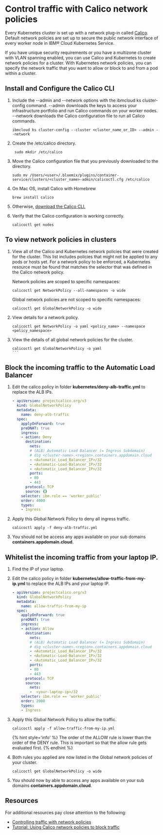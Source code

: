 # Control traffic with Calico network policies

Every Kubernetes cluster is set up with a network plug-in called [Calico](https://www.projectcalico.org/). Default network policies are set up to secure the public network interface of every worker node in IBM® Cloud Kubernetes Service.

If you have unique security requirements or you have a multizone cluster with VLAN spanning enabled, you can use Calico and Kubernetes to create network policies for a cluster. With Kubernetes network policies, you can specify the network traffic that you want to allow or block to and from a pod within a cluster. 

## Install and Configure the Calico CLI

1.  Include the --admin and --network options with the ibmcloud ks cluster-config command. --admin downloads the keys to access your infrastructure portfolio and run Calico commands on your worker nodes. --network downloads the Calico configuration file to run all Calico commands.

    ```
    ibmcloud ks cluster-config --cluster <cluster_name_or_ID> --admin --network
    ```

1. Create the /etc/calico directory.
    ```
     sudo mkdir /etc/calico
    ```

1. Move the Calico configuration file that you previously downloaded to the directory.
    ```
    sudo mv /Users/<user>/.bluemix/plugins/container-service/clusters/<cluster_name>-admin/calicoctl.cfg /etc/calico
    ```

1. On Mac OS, install Calico with Homebrew
    ```
    brew install calico
    ```

1. Otherwise, [download the Calico CLI.](https://github.com/projectcalico/calicoctl/releases)

1. Verify that the Calico configuration is working correctly.
    ```
    calicoctl get nodes
    ```

## To view network policies in clusters

1. View all of the Calico and Kubernetes network policies that were created for the cluster. This list includes policies that might not be applied to any pods or hosts yet. For a network policy to be enforced, a Kubernetes resource must be found that matches the selector that was defined in the Calico network policy.

    Network policies are scoped to specific namespaces:
    ```
    calicoctl get NetworkPolicy --all-namespaces -o wide
    ```

    Global network policies are not scoped to specific namespaces:
    ```
    calicoctl get GlobalNetworkPolicy -o wide
    ```

1. View details for a network policy.
    ```
    calicoctl get NetworkPolicy -o yaml <policy_name> --namespace <policy_namespace>
    ````

1. View the details of all global network policies for the cluster.
    ````
    calicoctl get GlobalNetworkPolicy -o yaml
    ```

## Block the incoming traffic to the Automatic Load Balancer

1. Edit the calico policy in folder **kubernetes/deny-alb-traffic.yml** to replace the ALB IPs.
    ```yml
    - apiVersion: projectcalico.org/v3
      kind: GlobalNetworkPolicy
      metadata:
        name: deny-alb-traffic
      spec:
        applyOnForward: true
        preDNAT: true
        ingress:
        - action: Deny
          destination:
            nets:
            # (ALB) Automatic Load Balancer (= Ingress Subdomain)
            # dig <cluster-name>.<region>.containers.appdomain.cloud
            - <Automatic_Load_Balancer_IP>/32
            - <Automatic-Load-Balancer_IP>/32
            - <Automatic_Load_Balancer_IP>/32
            ports:
            - 80
            - 443
          protocol: TCP
          source: {}
        selector: ibm.role == 'worker_public'
        order: 4000
        types:
        - Ingress
    ```

1. Apply this Global Network Policy to deny all ingress traffic.
    ```
    calicoctl apply -f deny-alb-traffic.yml
    ```

1. You should not be access any apps available on your sub domains **containers.appdomain.cloud**.

## Whitelist the incoming traffic from your laptop IP.

1. Find the IP of your laptop.

1. Edit the calico policy in folder **kubernetes/allow-traffic-from-my-ip.yml** to replace the ALB IPs and your laptop IP.
    ```yml
    - apiVersion: projectcalico.org/v3
      kind: GlobalNetworkPolicy
      metadata:
        name: allow-traffic-from-my-ip
      spec:
        applyOnForward: true
        preDNAT: true
        ingress:
        - action: Allow
          destination:
            nets:
            # (ALB) Automatic Load Balancer (= Ingress Subdomain)
            # dig <cluster-name>.<region>.containers.appdomain.cloud
            - <Automatic_Load_Balancer_IP>/32
            - <Automatic-Load-Balancer_IP>/32
            - <Automatic_Load_Balancer_IP>/32
            ports:
            - 80
            - 443
          protocol: TCP
          source:
            nets:
            -  <your-laptop-ip>/32
        selector: ibm.role == 'worker_public'
        order: 2000
        types:
        - Ingress
    ```

1. Apply this Global Network Policy to allow the traffic.
    ```
    calicoctl apply -f allow-traffic-from-my-ip.yml
    ```

    {% hint style='info' %} The order of the ALLOW rule is lower than the order of the DENY rule. This is important so that the allow rule gets evaluated first. {% endhint %}

1. Both rules you applied are now listed in the Global network policies of your cluster.
    ```
    calicoctl get GlobalNetworkPolicy -o wide
    ```

1. You should now by able to access any apps available on your sub domains **containers.appdomain.cloud**.

## Resources

For additional resources pay close attention to the following:

- [Controlling traffic with network policies](https://cloud.ibm.com/docs/containers?topic=containers-network_policies#cli_install)
- [Tutorial: Using Calico network policies to block traffic](https://cloud.ibm.com/docs/containers?topic=containers-policy_tutorial#lesson3)